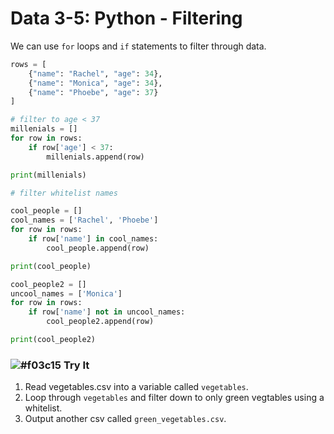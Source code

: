 # Data 3-5: Python - Filtering

We can use `for` loops and `if` statements to filter through data.

```python
rows = [
    {"name": "Rachel", "age": 34},
    {"name": "Monica", "age": 34},
    {"name": "Phoebe", "age": 37}
]

# filter to age < 37
millenials = []
for row in rows:
    if row['age'] < 37:
        millenials.append(row)

print(millenials)
```

```python
# filter whitelist names

cool_people = []
cool_names = ['Rachel', 'Phoebe']
for row in rows:
    if row['name'] in cool_names:
        cool_people.append(row)

print(cool_people)
```

```python
cool_people2 = []
uncool_names = ['Monica']
for row in rows:
    if row['name'] not in uncool_names:
        cool_people2.append(row)

print(cool_people2)
```

### ![#f03c15](https://placehold.it/15/f03c15/000000?text=+) Try It

1. Read vegetables.csv into a variable called `vegetables`.
2. Loop through `vegetables` and filter down to only green vegtables using a whitelist.
3. Output another csv called `green_vegetables.csv`.
